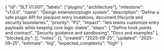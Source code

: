{
  "id": "SLT.V1.001",
  "labels": ["plugins", "architecture"],
  "milestone": "v1.0.0",
  "name": "Design extension/plugin system",
  "description": "Define a safe plugin API for pre/post entry mutations; document lifecycle and security boundaries.",
  "priority": "P2",
  "impact": "lets teams customize entry payloads while keeping core logic stable",
  "steps": [
    "Define hook points and contract",
    "Security guidance and sandboxing",
    "Docs and examples"
  ],
  "blocked_by": [],
  "notes": [],
  "created": "2025-09-25",
  "updated": "2025-09-25",
  "estimate": "big",
  "expected_complexity": "high"
}
